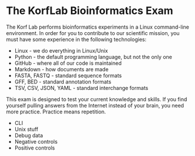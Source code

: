 The KorfLab Bioinformatics Exam
===============================

The Korf Lab performs bioinformatics experiments in a Linux command-line
environment. In order for you to contribute to our scientific mission, you must
have some experience in the following technologies:

+ Linux - we do everything in Linux/Unix
+ Python - the default programming language, but not the only one
+ GitHub - where all of our code is maintained
+ Markdown - how documents are made
+ FASTA, FASTQ - standard sequence formats
+ GFF, BED - standard annotation formats
+ TSV, CSV, JSON, YAML - standard interchange formats

This exam is designed to test your current knowledge and skills. If you find
yourself pulling answers from the Internet instead of your brain, you need more
practice. Practice means repetition.


+ CLI
+ Unix stuff
+ Debug data
+ Negative controls
+ Positive controls
